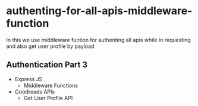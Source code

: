 # authenting-for-all-apis-middleware-function
In this we use middleware funtion for authenting all apis while in requesting and also get user profile by payload


## Authentication Part 3

- Express JS
  - Middleware Functions
- Goodreads APIs
  - Get User Profile API
